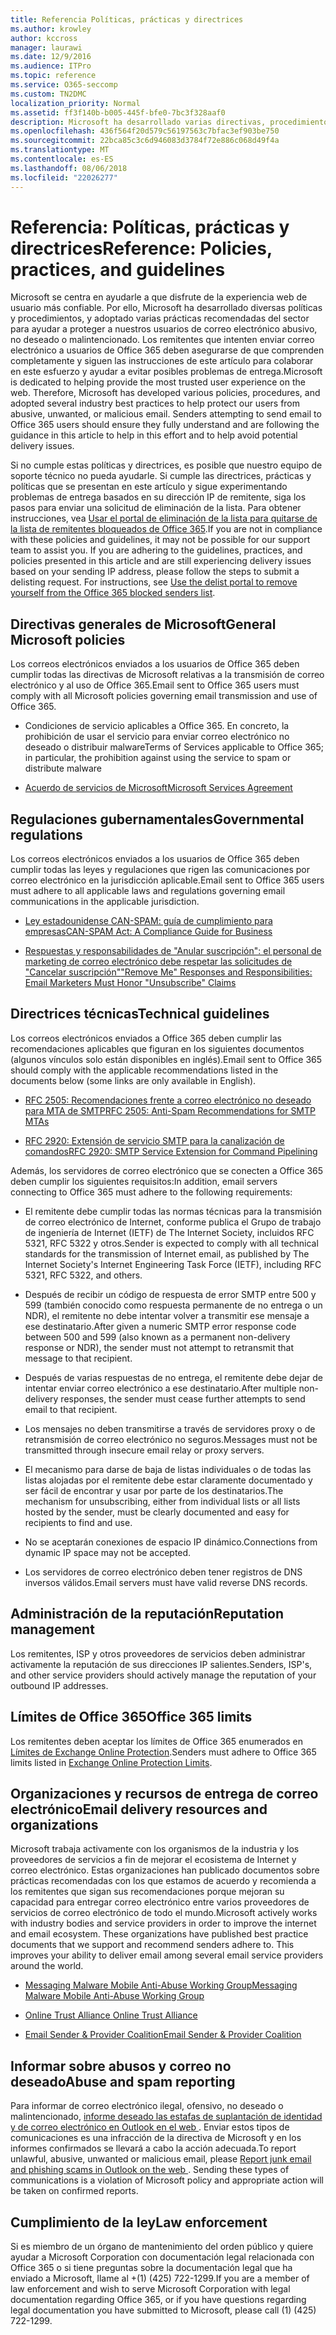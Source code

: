 ```yaml
---
title: Referencia Políticas, prácticas y directrices
ms.author: krowley
author: kccross
manager: laurawi
ms.date: 12/9/2016
ms.audience: ITPro
ms.topic: reference
ms.service: O365-seccomp
ms.custom: TN2DMC
localization_priority: Normal
ms.assetid: ff3f140b-b005-445f-bfe0-7bc3f328aaf0
description: Microsoft ha desarrollado varias directivas, procedimientos y adoptadas varios procedimientos recomendados del sector para ayudar a proteger a nuestros usuarios de correo electrónico abusivo, no deseado o malintencionado.
ms.openlocfilehash: 436f564f20d579c56197563c7bfac3ef903be750
ms.sourcegitcommit: 22bca85c3c6d946083d3784f72e886c068d49f4a
ms.translationtype: MT
ms.contentlocale: es-ES
ms.lasthandoff: 08/06/2018
ms.locfileid: "22026277"
---
```

# <a name="reference-policies-practices-and-guidelines"></a><span data-ttu-id="2ec85-103">Referencia: Políticas, prácticas y directrices</span><span class="sxs-lookup"><span data-stu-id="2ec85-103">Reference: Policies, practices, and guidelines</span></span>
  
<span data-ttu-id="2ec85-p101">Microsoft se centra en ayudarle a que disfrute de la experiencia web de usuario más confiable. Por ello, Microsoft ha desarrollado diversas políticas y procedimientos, y adoptado varias prácticas recomendadas del sector para ayudar a proteger a nuestros usuarios de correo electrónico abusivo, no deseado o malintencionado. Los remitentes que intenten enviar correo electrónico a usuarios de Office 365 deben asegurarse de que comprenden completamente y siguen las instrucciones de este artículo para colaborar en este esfuerzo y ayudar a evitar posibles problemas de entrega.</span><span class="sxs-lookup"><span data-stu-id="2ec85-p101">Microsoft is dedicated to helping provide the most trusted user experience on the web. Therefore, Microsoft has developed various policies, procedures, and adopted several industry best practices to help protect our users from abusive, unwanted, or malicious email. Senders attempting to send email to Office 365 users should ensure they fully understand and are following the guidance in this article to help in this effort and to help avoid potential delivery issues.</span></span>
  
<span data-ttu-id="2ec85-p102">Si no cumple estas políticas y directrices, es posible que nuestro equipo de soporte técnico no pueda ayudarle. Si cumple las directrices, prácticas y políticas que se presentan en este artículo y sigue experimentando problemas de entrega basados en su dirección IP de remitente, siga los pasos para enviar una solicitud de eliminación de la lista. Para obtener instrucciones, vea [Usar el portal de eliminación de la lista para quitarse de la lista de remitentes bloqueados de Office 365](use-the-delist-portal-to-remove-yourself-from-the-office-365-blocked-senders-lis.md).</span><span class="sxs-lookup"><span data-stu-id="2ec85-p102">If you are not in compliance with these policies and guidelines, it may not be possible for our support team to assist you. If you are adhering to the guidelines, practices, and policies presented in this article and are still experiencing delivery issues based on your sending IP address, please follow the steps to submit a delisting request. For instructions, see [Use the delist portal to remove yourself from the Office 365 blocked senders list](use-the-delist-portal-to-remove-yourself-from-the-office-365-blocked-senders-lis.md).</span></span>
  
## <a name="general-microsoft-policies"></a><span data-ttu-id="2ec85-110">Directivas generales de Microsoft</span><span class="sxs-lookup"><span data-stu-id="2ec85-110">General Microsoft policies</span></span>
<span data-ttu-id="2ec85-111"><a name="GenMsftPolicies"> </a></span><span class="sxs-lookup"><span data-stu-id="2ec85-111"></span></span>

<span data-ttu-id="2ec85-112">Los correos electrónicos enviados a los usuarios de Office 365 deben cumplir todas las directivas de Microsoft relativas a la transmisión de correo electrónico y al uso de Office 365.</span><span class="sxs-lookup"><span data-stu-id="2ec85-112">Email sent to Office 365 users must comply with all Microsoft policies governing email transmission and use of Office 365.</span></span>
  
- <span data-ttu-id="2ec85-113">Condiciones de servicio aplicables a Office 365. En concreto, la prohibición de usar el servicio para enviar correo electrónico no deseado o distribuir malware</span><span class="sxs-lookup"><span data-stu-id="2ec85-113">Terms of Services applicable to Office 365; in particular, the prohibition against using the service to spam or distribute malware</span></span>
    
- [<span data-ttu-id="2ec85-114">Acuerdo de servicios de Microsoft</span><span class="sxs-lookup"><span data-stu-id="2ec85-114">Microsoft Services Agreement</span></span>](https://www.microsoft.com/servicesagreement/)
    
## <a name="governmental-regulations"></a><span data-ttu-id="2ec85-115">Regulaciones gubernamentales</span><span class="sxs-lookup"><span data-stu-id="2ec85-115">Governmental regulations</span></span>
<span data-ttu-id="2ec85-116"><a name="GovtRegulations"> </a></span><span class="sxs-lookup"><span data-stu-id="2ec85-116"></span></span>

<span data-ttu-id="2ec85-117">Los correos electrónicos enviados a los usuarios de Office 365 deben cumplir todas las leyes y regulaciones que rigen las comunicaciones por correo electrónico en la jurisdicción aplicable.</span><span class="sxs-lookup"><span data-stu-id="2ec85-117">Email sent to Office 365 users must adhere to all applicable laws and regulations governing email communications in the applicable jurisdiction.</span></span>
  
- [<span data-ttu-id="2ec85-118">Ley estadounidense CAN-SPAM: guía de cumplimiento para empresas</span><span class="sxs-lookup"><span data-stu-id="2ec85-118">CAN-SPAM Act: A Compliance Guide for Business</span></span>](https://www.ftc.gov/tips-advice/business-center/guidance/can-spam-act-compliance-guide-business)
    
- [<span data-ttu-id="2ec85-119">Respuestas y responsabilidades de "Anular suscripción": el personal de marketing de correo electrónico debe respetar las solicitudes de "Cancelar suscripción"</span><span class="sxs-lookup"><span data-stu-id="2ec85-119">"Remove Me" Responses and Responsibilities: Email Marketers Must Honor "Unsubscribe" Claims</span></span>](https://www.lawpublish.com/ftc-emai-marketers-unsubscribe-claims.mdl)
    
## <a name="technical-guidelines"></a><span data-ttu-id="2ec85-120">Directrices técnicas</span><span class="sxs-lookup"><span data-stu-id="2ec85-120">Technical guidelines</span></span>
<span data-ttu-id="2ec85-121"><a name="TechGuidelines"> </a></span><span class="sxs-lookup"><span data-stu-id="2ec85-121"></span></span>

<span data-ttu-id="2ec85-122">Los correos electrónicos enviados a Office 365 deben cumplir las recomendaciones aplicables que figuran en los siguientes documentos (algunos vínculos solo están disponibles en inglés).</span><span class="sxs-lookup"><span data-stu-id="2ec85-122">Email sent to Office 365 should comply with the applicable recommendations listed in the documents below (some links are only available in English).</span></span>
  
- [<span data-ttu-id="2ec85-123">RFC 2505: Recomendaciones frente a correo electrónico no deseado para MTA de SMTP</span><span class="sxs-lookup"><span data-stu-id="2ec85-123">RFC 2505: Anti-Spam Recommendations for SMTP MTAs</span></span>](https://www.ietf.org/rfc/rfc2505.txt)
    
- [<span data-ttu-id="2ec85-124">RFC 2920: Extensión de servicio SMTP para la canalización de comandos</span><span class="sxs-lookup"><span data-stu-id="2ec85-124">RFC 2920: SMTP Service Extension for Command Pipelining</span></span>](https://www.ietf.org/rfc/rfc2920.txt)
    
<span data-ttu-id="2ec85-125">Además, los servidores de correo electrónico que se conecten a Office 365 deben cumplir los siguientes requisitos:</span><span class="sxs-lookup"><span data-stu-id="2ec85-125">In addition, email servers connecting to Office 365 must adhere to the following requirements:</span></span>
  
- <span data-ttu-id="2ec85-126">El remitente debe cumplir todas las normas técnicas para la transmisión de correo electrónico de Internet, conforme publica el Grupo de trabajo de ingeniería de Internet (IETF) de The Internet Society, incluidos RFC 5321, RFC 5322 y otros.</span><span class="sxs-lookup"><span data-stu-id="2ec85-126">Sender is expected to comply with all technical standards for the transmission of Internet email, as published by The Internet Society's Internet Engineering Task Force (IETF), including RFC 5321, RFC 5322, and others.</span></span> 
    
- <span data-ttu-id="2ec85-127">Después de recibir un código de respuesta de error SMTP entre 500 y 599 (también conocido como respuesta permanente de no entrega o un NDR), el remitente no debe intentar volver a transmitir ese mensaje a ese destinatario.</span><span class="sxs-lookup"><span data-stu-id="2ec85-127">After given a numeric SMTP error response code between 500 and 599 (also known as a permanent non-delivery response or NDR), the sender must not attempt to retransmit that message to that recipient.</span></span>
    
- <span data-ttu-id="2ec85-128">Después de varias respuestas de no entrega, el remitente debe dejar de intentar enviar correo electrónico a ese destinatario.</span><span class="sxs-lookup"><span data-stu-id="2ec85-128">After multiple non-delivery responses, the sender must cease further attempts to send email to that recipient.</span></span>
    
- <span data-ttu-id="2ec85-129">Los mensajes no deben transmitirse a través de servidores proxy o de retransmisión de correo electrónico no seguros.</span><span class="sxs-lookup"><span data-stu-id="2ec85-129">Messages must not be transmitted through insecure email relay or proxy servers.</span></span>
    
- <span data-ttu-id="2ec85-130">El mecanismo para darse de baja de listas individuales o de todas las listas alojadas por el remitente debe estar claramente documentado y ser fácil de encontrar y usar por parte de los destinatarios.</span><span class="sxs-lookup"><span data-stu-id="2ec85-130">The mechanism for unsubscribing, either from individual lists or all lists hosted by the sender, must be clearly documented and easy for recipients to find and use.</span></span>
    
- <span data-ttu-id="2ec85-131">No se aceptarán conexiones de espacio IP dinámico.</span><span class="sxs-lookup"><span data-stu-id="2ec85-131">Connections from dynamic IP space may not be accepted.</span></span>
    
- <span data-ttu-id="2ec85-132">Los servidores de correo electrónico deben tener registros de DNS inversos válidos.</span><span class="sxs-lookup"><span data-stu-id="2ec85-132">Email servers must have valid reverse DNS records.</span></span>
    
## <a name="reputation-management"></a><span data-ttu-id="2ec85-133">Administración de la reputación</span><span class="sxs-lookup"><span data-stu-id="2ec85-133">Reputation management</span></span>
<span data-ttu-id="2ec85-134"><a name="RepManagement"> </a></span><span class="sxs-lookup"><span data-stu-id="2ec85-134"></span></span>

<span data-ttu-id="2ec85-135">Los remitentes, ISP y otros proveedores de servicios deben administrar activamente la reputación de sus direcciones IP salientes.</span><span class="sxs-lookup"><span data-stu-id="2ec85-135">Senders, ISP's, and other service providers should actively manage the reputation of your outbound IP addresses.</span></span>
  
## <a name="office-365-limits"></a><span data-ttu-id="2ec85-136">Límites de Office 365</span><span class="sxs-lookup"><span data-stu-id="2ec85-136">Office 365 limits</span></span>
<span data-ttu-id="2ec85-137"><a name="sectionSection4"> </a></span><span class="sxs-lookup"><span data-stu-id="2ec85-137"></span></span>

<span data-ttu-id="2ec85-138">Los remitentes deben aceptar los límites de Office 365 enumerados en [Límites de Exchange Online Protection](https://technet.microsoft.com/library/exchange-online-protection-limits.aspx).</span><span class="sxs-lookup"><span data-stu-id="2ec85-138">Senders must adhere to Office 365 limits listed in [Exchange Online Protection Limits](https://technet.microsoft.com/library/exchange-online-protection-limits.aspx).</span></span>
  
## <a name="email-delivery-resources-and-organizations"></a><span data-ttu-id="2ec85-139">Organizaciones y recursos de entrega de correo electrónico</span><span class="sxs-lookup"><span data-stu-id="2ec85-139">Email delivery resources and organizations</span></span>
<span data-ttu-id="2ec85-140"><a name="sectionSection5"> </a></span><span class="sxs-lookup"><span data-stu-id="2ec85-140"></span></span>

<span data-ttu-id="2ec85-p103">Microsoft trabaja activamente con los organismos de la industria y los proveedores de servicios a fin de mejorar el ecosistema de Internet y correo electrónico. Estas organizaciones han publicado documentos sobre prácticas recomendadas con los que estamos de acuerdo y recomienda a los remitentes que sigan sus recomendaciones porque mejoran su capacidad para entregar correo electrónico entre varios proveedores de servicios de correo electrónico de todo el mundo.</span><span class="sxs-lookup"><span data-stu-id="2ec85-p103">Microsoft actively works with industry bodies and service providers in order to improve the internet and email ecosystem. These organizations have published best practice documents that we support and recommend senders adhere to. This improves your ability to deliver email among several email service providers around the world.</span></span>
  
- [<span data-ttu-id="2ec85-144">Messaging Malware Mobile Anti-Abuse Working Group</span><span class="sxs-lookup"><span data-stu-id="2ec85-144">Messaging Malware Mobile Anti-Abuse Working Group</span></span>](https://www.m3aawg.org/)
    
- [<span data-ttu-id="2ec85-145"> Online Trust Alliance </span><span class="sxs-lookup"><span data-stu-id="2ec85-145"> Online Trust Alliance </span></span>](https://www.otalliance.org/resources)
    
- [<span data-ttu-id="2ec85-146">Email Sender &amp; Provider Coalition</span><span class="sxs-lookup"><span data-stu-id="2ec85-146">Email Sender &amp; Provider Coalition</span></span>](http://www.espcoalition.org/)
    
## <a name="abuse-and-spam-reporting"></a><span data-ttu-id="2ec85-147">Informar sobre abusos y correo no deseado</span><span class="sxs-lookup"><span data-stu-id="2ec85-147">Abuse and spam reporting</span></span>
<span data-ttu-id="2ec85-148"><a name="AbuseSpamReports"> </a></span><span class="sxs-lookup"><span data-stu-id="2ec85-148"></span></span>

<span data-ttu-id="2ec85-p104">Para informar de correo electrónico ilegal, ofensivo, no deseado o malintencionado, [informe deseado las estafas de suplantación de identidad y de correo electrónico en Outlook en el web ](report-junk-email-and-phishing-scams-in-outlook-on-the-web-eop.md). Enviar estos tipos de comunicaciones es una infracción de la directiva de Microsoft y en los informes confirmados se llevará a cabo la acción adecuada.</span><span class="sxs-lookup"><span data-stu-id="2ec85-p104">To report unlawful, abusive, unwanted or malicious email, please [Report junk email and phishing scams in Outlook on the web ](report-junk-email-and-phishing-scams-in-outlook-on-the-web-eop.md). Sending these types of communications is a violation of Microsoft policy and appropriate action will be taken on confirmed reports.</span></span>
  
## <a name="law-enforcement"></a><span data-ttu-id="2ec85-151">Cumplimiento de la ley</span><span class="sxs-lookup"><span data-stu-id="2ec85-151">Law enforcement</span></span>
<span data-ttu-id="2ec85-152"><a name="sectionSection7"> </a></span><span class="sxs-lookup"><span data-stu-id="2ec85-152"></span></span>

<span data-ttu-id="2ec85-153">Si es miembro de un órgano de mantenimiento del orden público y quiere ayudar a Microsoft Corporation con documentación legal relacionada con Office 365 o si tiene preguntas sobre la documentación legal que ha enviado a Microsoft, llame al +(1) (425) 722-1299.</span><span class="sxs-lookup"><span data-stu-id="2ec85-153">If you are a member of law enforcement and wish to serve Microsoft Corporation with legal documentation regarding Office 365, or if you have questions regarding legal documentation you have submitted to Microsoft, please call (1) (425) 722-1299.</span></span>
  

